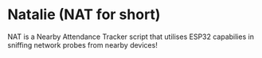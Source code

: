 # Natalie (NAT for short)
NAT is a Nearby Attendance Tracker script that utilises ESP32 capabilies in sniffing network probes from nearby devices!


